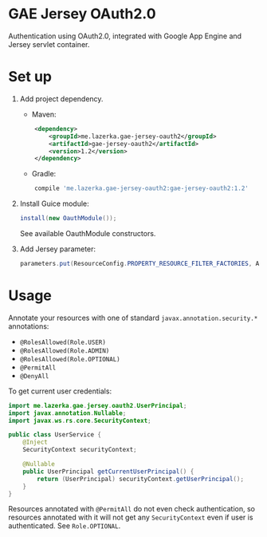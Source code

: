 # GAE Jersey OAuth2.0

Authentication using OAuth2.0, integrated with Google App Engine and Jersey servlet container. 


# Set up
1. Add project dependency.

	* Maven:
	```xml
		<dependency>
			<groupId>me.lazerka.gae-jersey-oauth2</groupId>
			<artifactId>gae-jersey-oauth2</artifactId>
			<version>1.2</version>
		</dependency>
	```
	* Gradle:
	```groovy
		compile 'me.lazerka.gae-jersey-oauth2:gae-jersey-oauth2:1.2'
	```
2. Install Guice module:

	```java
	install(new OauthModule());
	```
	See available OauthModule constructors.
3. Add Jersey parameter:

	```java
	parameters.put(ResourceConfig.PROPERTY_RESOURCE_FILTER_FACTORIES, AuthFilterFactory.class.getName())
	```


# Usage
Annotate your resources with one of standard `javax.annotation.security.*` annotations:
* `@RolesAllowed(Role.USER)`
* `@RolesAllowed(Role.ADMIN)`
* `@RolesAllowed(Role.OPTIONAL)`
* `@PermitAll`
* `@DenyAll`

To get current user credentials:
```java
import me.lazerka.gae.jersey.oauth2.UserPrincipal;
import javax.annotation.Nullable;
import javax.ws.rs.core.SecurityContext;

public class UserService {
	@Inject
	SecurityContext securityContext;

	@Nullable
	public UserPrincipal getCurrentUserPrincipal() {
		return (UserPrincipal) securityContext.getUserPrincipal();
	}
}
```

Resources annotated with `@PermitAll` do not even check authentication,
so resources annotated with it will not get any `SecurityContext` even if user is
authenticated. See `Role.OPTIONAL`.
